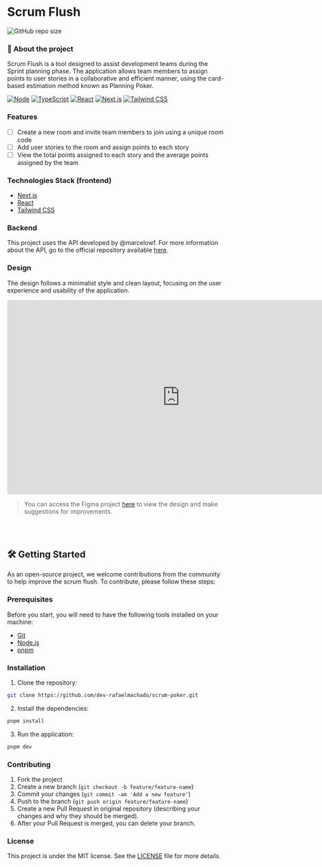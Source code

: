 # Scrum Flush
![GitHub repo size](https://img.shields.io/github/repo-size/dev-rafaelmachado/scrum-flush?style=for-the-badge)

### 🚀 About the project 
Scrum Flush is a tool designed to assist development teams during the Sprint planning phase. The application allows team members to assign points to user stories in a collaborative and efficient manner, using the card-based estimation method known as Planning Poker.

[![Node](https://img.shields.io/badge/Node.js-43853D?style=for-the-badge&logo=node.js&logoColor=white)](https://nodejs.org/en/)
[![TypeScript](https://img.shields.io/badge/TypeScript-007ACC?style=for-the-badge&logo=typescript&logoColor=white)](https://www.typescriptlang.org/)
[![React](https://img.shields.io/badge/React-20232A?style=for-the-badge&logo=react&logoColor=61DAFB)](https://pt-br.reactjs.org/)
[![Next.js](https://img.shields.io/badge/next.js-000000?style=for-the-badge&logo=nextdotjs&logoColor=white)](https://nextjs.org/)
[![Tailwind CSS](https://img.shields.io/badge/Tailwind_CSS-38B2AC?style=for-the-badge&logo=tailwind-css&logoColor=white)](https://tailwindcss.com/)

### Features
- [ ] Create a new room and invite team members to join using a unique room code
- [ ] Add user stories to the room and assign points to each story
- [ ] View the total points assigned to each story and the average points assigned by the team

### Technologies Stack (frontend)
- [Next.js](https://nextjs.org/)
- [React](https://reactjs.org/)
- [Tailwind CSS](https://tailwindcss.com/)
    
### Backend
This project uses the API developed by @marcelowf. For more information about the API, go to the official repository available [here](https://github.com/marcelowf/Scrum-Poker-API).

### Design
The design follows a minimalist style and clean layout, focusing on the user experience and usability of the application. 

<iframe style="border: 1px solid rgba(0, 0, 0, 0.1);" width="800" height="450" src="https://www.figma.com/embed?embed_host=share&url=https%3A%2F%2Fwww.figma.com%2Fdesign%2FDH5zyxT75Yd2m7kGv5O92V%2FScrum-Flush%3Fnode-id%3D0-1%26t%3Dd8TrewZQuTxvRi33-1" allowfullscreen></iframe>

> You can access the Figma project [here](https://www.figma.com/design/DH5zyxT75Yd2m7kGv5O92V/Scrum-Flush?node-id=0-1&t=d8TrewZQuTxvRi33-1) to view the design and make suggestions for improvements.

</br>
</br>

## 🛠️ Getting Started
As an open-source project, we welcome contributions from the community to help improve the scrum flush. To contribute, please follow these steps:

### Prerequisites
Before you start, you will need to have the following tools installed on your machine:
- [Git](https://git-scm.com)
- [Node.js](https://nodejs.org/en/)
- [pnpm](https://pnpm.io/)

### Installation
1. Clone the repository:
```bash
git clone https://github.com/dev-rafaelmachado/scrum-poker.git
```

2. Install the dependencies:
```bash
pnpm install
```

3. Run the application:
```bash
pnpm dev
```

### Contributing
1. Fork the project
2. Create a new branch (`git checkout -b feature/feature-name`)
3. Commit your changes (`git commit -am 'Add a new feature'`)
4. Push to the branch (`git push origin feature/feature-name`)
5. Create a new Pull Request in original repository (describing your changes and why they should be merged).
6. After your Pull Request is merged, you can delete your branch.

### License
This project is under the MIT license. See the [LICENSE](LICENSE.md) file for more details.
